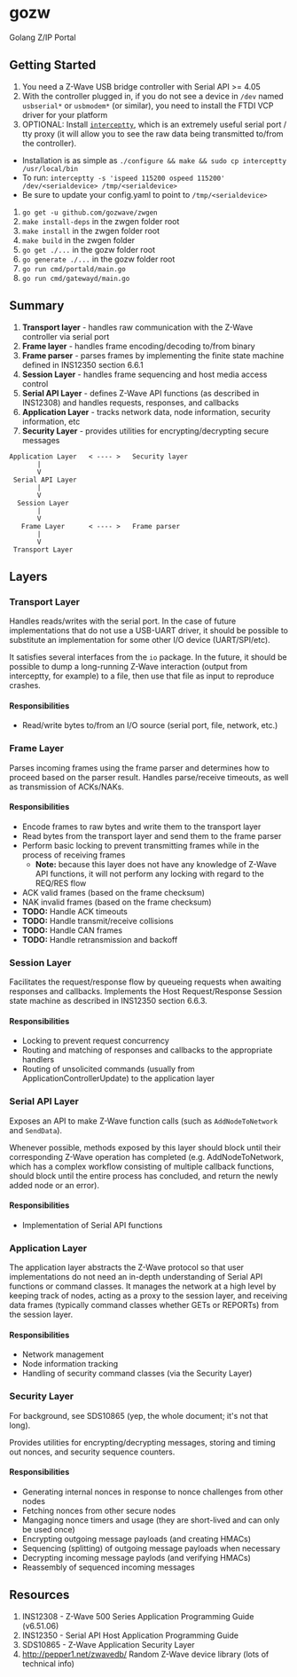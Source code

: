 # gozw

Golang Z/IP Portal

## Getting Started

1. You need a Z-Wave USB bridge controller with Serial API >= 4.05
1. With the controller plugged in, if you do not see a device in `/dev` named
   `usbserial*` or `usbmodem*` (or similar), you need to install the FTDI VCP
   driver for your platform
1. OPTIONAL: Install [`interceptty`](http://www.suspectclass.com/sgifford/interceptty/),
   which is an extremely useful serial port / tty proxy (it will allow you to see
   the raw data being transmitted to/from the controller).
  - Installation is as simple as `./configure && make && sudo cp interceptty /usr/local/bin`
  - To run: `interceptty -s 'ispeed 115200 ospeed 115200' /dev/<serialdevice> /tmp/<serialdevice>`
  - Be sure to update your config.yaml to point to `/tmp/<serialdevice>`
1. `go get -u github.com/gozwave/zwgen`
1. `make install-deps` in the zwgen folder root
1. `make install` in the zwgen folder root
1. `make build` in the zwgen folder
1. `go get ./...` in the gozw folder root
1. `go generate ./...` in the gozw folder root
1. `go run cmd/portald/main.go`
1. `go run cmd/gatewayd/main.go`

## Summary
1. **Transport layer** - handles raw communication with the Z-Wave controller via serial port
1. **Frame layer** - handles frame encoding/decoding to/from binary
  1. **Frame parser** - parses frames by implementing the finite state machine defined in INS12350 section 6.6.1
1. **Session Layer** - handles frame sequencing and host media access control
1. **Serial API Layer** - defines Z-Wave API functions (as described in INS12308) and handles requests, responses, and callbacks
1. **Application Layer** - tracks network data, node information, security information, etc
  1. **Security Layer** - provides utilities for encrypting/decrypting secure messages

```
Application Layer   < ---- >   Security layer
       |
       V
 Serial API Layer
       |
       V
  Session Layer
       |
       V
   Frame Layer      < ---- >   Frame parser
       |
       V
 Transport Layer
```

## Layers

### Transport Layer
Handles reads/writes with the serial port. In the case of future implementations that do not use a USB-UART driver, it should be possible to substitute an implementation for some other I/O device (UART/SPI/etc).

It satisfies several interfaces from the `io` package. In the future, it should be possible to dump a long-running Z-Wave interaction (output from interceptty, for example) to a file, then use that file as input to reproduce crashes.

#### Responsibilities
 - Read/write bytes to/from an I/O source (serial port, file, network, etc.)

### Frame Layer
Parses incoming frames using the frame parser and determines how to proceed based on the parser result. Handles parse/receive timeouts, as well as transmission of ACKs/NAKs.

#### Responsibilities
 - Encode frames to raw bytes and write them to the transport layer
 - Read bytes from the transport layer and send them to the frame parser
 - Perform basic locking to prevent transmitting frames while in the process of receiving frames
   - **Note:** because this layer does not have any knowledge of Z-Wave API functions, it will not perform any locking with regard to the REQ/RES flow
 - ACK valid frames (based on the frame checksum)
 - NAK invalid frames (based on the frame checksum)
 - **TODO:** Handle ACK timeouts
 - **TODO:** Handle transmit/receive collisions
 - **TODO:** Handle CAN frames
 - **TODO:** Handle retransmission and backoff

### Session Layer
Facilitates the request/response flow by queueing requests when awaiting responses and callbacks. Implements the Host Request/Response Session state machine as described in INS12350 section 6.6.3.

#### Responsibilities
 - Locking to prevent request concurrency
 - Routing and matching of responses and callbacks to the appropriate handlers
 - Routing of unsolicited commands (usually from ApplicationControllerUpdate) to the application layer

### Serial API Layer
Exposes an API to make Z-Wave function calls (such as `AddNodeToNetwork` and `SendData`).

Whenever possible, methods exposed by this layer should block until their corresponding Z-Wave operation has completed (e.g. AddNodeToNetwork, which has a complex workflow consisting of multiple callback functions, should block until the entire process has concluded, and return the newly added node or an error).

#### Responsibilities
 - Implementation of Serial API functions

### Application Layer
The application layer abstracts the Z-Wave protocol so that user implementations do not need an in-depth understanding of Serial API functions or command classes. It manages the network at a high level by keeping track of nodes, acting as a proxy to the session layer, and receiving data frames (typically command classes whether GETs or REPORTs) from the session layer.

#### Responsibilities
 - Network management
 - Node information tracking
 - Handling of security command classes (via the Security Layer)

### Security Layer
For background, see SDS10865 (yep, the whole document; it's not that long).

Provides utilities for encrypting/decrypting messages, storing and timing out nonces, and security sequence counters.

#### Responsibilities
 - Generating internal nonces in response to nonce challenges from other nodes
 - Fetching nonces from other secure nodes
 - Mangaging nonce timers and usage (they are short-lived and can only be used once)
 - Encrypting outgoing message payloads (and creating HMACs)
 - Sequencing (splitting) of outgoing message payloads when necessary
 - Decrypting incoming message paylods (and verifying HMACs)
 - Reassembly of sequenced incoming messages

## Resources

1. INS12308 - Z-Wave 500 Series Application Programming Guide (v6.51.06)
1. INS12350 - Serial API Host Application Programming Guide
1. SDS10865 - Z-Wave Application Security Layer
1. http://pepper1.net/zwavedb/ Random Z-Wave device library (lots of technical info)
